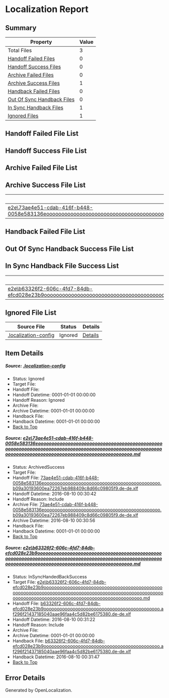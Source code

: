 # <a name='report-top'></a> Localization Report

## Summary
 Property | Value 
 -------- | ----- 
 Total Files | 3
[ Handoff Failed Files ](#handoff-failed-list)| 0
[ Handoff Success Files ](#handoff-success-list)| 0
[ Archive Failed Files ](#archive-failed-list)| 0
[ Archive Success Files ](#archive-success-list)| 1
[ Handback Failed Files ](#handback-failed-list)| 0
[ Out Of Sync Handback Files ](#outofsync-handback-success-list)| 0
[ In Sync Handback Files ](#insync-handback-success-list)| 1
[ Ignored Files ](#ignored-list)| 1

## <a name='handoff-failed-list'></a> Handoff Failed File List

## <a name='handoff-success-list'></a> Handoff Success File List

## <a name='archive-failed-list'></a> Archive Failed File List

## <a name='archive-success-list'></a> Archive Success File List
 Source File | Status | Details 
 ----------- | ------ | ------- 
 [e2e\73ae4e51-cdab-416f-b448-0058e583136eooooooooooooooooooooooooooooooooooooooooooooooooooooooooooooooooooooooooooooooooooooooooooooooooooooooooooooooooooooooooooooooooooooooooooooooooooooooo.md](https://github.com/OpenLocalizationTestOrg/oltest/blob/e433a8fedb66fbef778e4dfed09df2d0f530bcd0/e2e/73ae4e51-cdab-416f-b448-0058e583136eooooooooooooooooooooooooooooooooooooooooooooooooooooooooooooooooooooooooooooooooooooooooooooooooooooooooooooooooooooooooooooooooooooooooooooooooooooooo.md) | ArchivedSuccess | [Details](#de5eea4df90c09da156521ba9f965bc10de321fa1)

## <a name='handback-failed-list'></a> Handback Failed File List

## <a name='outofsync-handback-success-list'></a> Out Of Sync Handback Success File List

## <a name='insync-handback-success-list'></a> In Sync Handback File Success List
 Source File | Status | Details 
 ----------- | ------ | ------- 
 [e2e\b63326f2-606c-4fd7-84db-efcd028e23b9ooooooooooooooooooooooooooooooooooooooooooooooooooooooooooooooooooooooooooooooooooooooooooooooooooooooooooooooooooooooooooooooooooooooooooooooooooooooo.md](https://github.com/OpenLocalizationTestOrg/oltest/blob/8602ab97eeb9e285582114311209060b04583860/e2e/b63326f2-606c-4fd7-84db-efcd028e23b9ooooooooooooooooooooooooooooooooooooooooooooooooooooooooooooooooooooooooooooooooooooooooooooooooooooooooooooooooooooooooooooooooooooooooooooooooooooooo.md) | InSyncHandedBackSuccess | [Details](#2a6bd39634f1b443cf7beac7cc14b275b821e4cd2)

## <a name='ignored-list'></a> Ignored File List
 Source File | Status | Details 
 ----------- | ------ | ------- 
 [.localization-config](https://github.com/OpenLocalizationTestOrg/oltest/blob/8602ab97eeb9e285582114311209060b04583860/.localization-config) | Ignored | [Details](#3d4f252ac210baf56311d7e97dcc2db10974dbd20)

## Item Details
##### <a name='3d4f252ac210baf56311d7e97dcc2db10974dbd20'></a> Source: [.localization-config](https://github.com/OpenLocalizationTestOrg/oltest/blob/8602ab97eeb9e285582114311209060b04583860/.localization-config)
* Status: Ignored
* Target File: 
* Handoff File: 
* Handoff Datetime: 0001-01-01 00:00:00
* Handoff Reason: Ignored
* Archive File: 
* Archive Datetime: 0001-01-01 00:00:00
* Handback File: 
* Handback Datetime: 0001-01-01 00:00:00
* [Back to Top](#report-top)

##### <a name='de5eea4df90c09da156521ba9f965bc10de321fa1'></a> Source: [e2e\73ae4e51-cdab-416f-b448-0058e583136eooooooooooooooooooooooooooooooooooooooooooooooooooooooooooooooooooooooooooooooooooooooooooooooooooooooooooooooooooooooooooooooooooooooooooooooooooooooo.md](https://github.com/OpenLocalizationTestOrg/oltest/blob/e433a8fedb66fbef778e4dfed09df2d0f530bcd0/e2e/73ae4e51-cdab-416f-b448-0058e583136eooooooooooooooooooooooooooooooooooooooooooooooooooooooooooooooooooooooooooooooooooooooooooooooooooooooooooooooooooooooooooooooooooooooooooooooooooooooo.md)
* Status: ArchivedSuccess
* Target File: 
* Handoff File: [73ae4e51-cdab-416f-b448-0058e583136eoooooooooooooooooooooooooooooooooooooooooooo.b09a30193600ea72267eb988409c8d66c09805f9.de-de.xlf](https://github.com/OpenLocalizationTestOrg/olhandoff-e2e/blob/7074abf073ba93118e6d321fd93a22b2aafb24b8/ol-handoff/OpenLocalizationTestOrg/ol-test-dede/ci/ht/73ae4e51-cdab-416f-b448-0058e583136eoooooooooooooooooooooooooooooooooooooooooooo.b09a30193600ea72267eb988409c8d66c09805f9.de-de.xlf)
* Handoff Datetime: 2016-08-10 00:30:42
* Handoff Reason: Include
* Archive File: [73ae4e51-cdab-416f-b448-0058e583136eoooooooooooooooooooooooooooooooooooooooooooo.b09a30193600ea72267eb988409c8d66c09805f9.de-de.xlf](https://github.com/OpenLocalizationTestOrg/olhandoff-e2e/blob/9ace98ad784349024265bff39612aefd1a6a5c71/ol-archive/OpenLocalizationTestOrg/ol-test-dede/ci/ht/73ae4e51-cdab-416f-b448-0058e583136eoooooooooooooooooooooooooooooooooooooooooooo.b09a30193600ea72267eb988409c8d66c09805f9.de-de.xlf)
* Archive Datetime: 2016-08-10 00:30:56
* Handback File: 
* Handback Datetime: 0001-01-01 00:00:00
* [Back to Top](#report-top)

##### <a name='2a6bd39634f1b443cf7beac7cc14b275b821e4cd2'></a> Source: [e2e\b63326f2-606c-4fd7-84db-efcd028e23b9ooooooooooooooooooooooooooooooooooooooooooooooooooooooooooooooooooooooooooooooooooooooooooooooooooooooooooooooooooooooooooooooooooooooooooooooooooooooo.md](https://github.com/OpenLocalizationTestOrg/oltest/blob/8602ab97eeb9e285582114311209060b04583860/e2e/b63326f2-606c-4fd7-84db-efcd028e23b9ooooooooooooooooooooooooooooooooooooooooooooooooooooooooooooooooooooooooooooooooooooooooooooooooooooooooooooooooooooooooooooooooooooooooooooooooooooooo.md)
* Status: InSyncHandedBackSuccess
* Target File: [e2e\b63326f2-606c-4fd7-84db-efcd028e23b9ooooooooooooooooooooooooooooooooooooooooooooooooooooooooooooooooooooooooooooooooooooooooooooooooooooooooooooooooooooooooooooooooooooooooooooooooooooooo.md](https://github.com/OpenLocalizationTestOrg/ol-test-dede/blob/f94d15c8eb584fa908abb9804ea6e6b7c2e4a292/e2e/b63326f2-606c-4fd7-84db-efcd028e23b9ooooooooooooooooooooooooooooooooooooooooooooooooooooooooooooooooooooooooooooooooooooooooooooooooooooooooooooooooooooooooooooooooooooooooooooooooooooooo.md)
* Handoff File: [b63326f2-606c-4fd7-84db-efcd028e23b9oooooooooooooooooooooooooooooooooooooooooooo.af296f21437185040aae96faa4c5d82be6175380.de-de.xlf](https://github.com/OpenLocalizationTestOrg/olhandoff-e2e/blob/fae7f95649b488f71daa3e4b11e4c5c7c2009395/ol-handoff/OpenLocalizationTestOrg/ol-test-dede/ci/ht/b63326f2-606c-4fd7-84db-efcd028e23b9oooooooooooooooooooooooooooooooooooooooooooo.af296f21437185040aae96faa4c5d82be6175380.de-de.xlf)
* Handoff Datetime: 2016-08-10 00:31:22
* Handoff Reason: Include
* Archive File: 
* Archive Datetime: 0001-01-01 00:00:00
* Handback File: [b63326f2-606c-4fd7-84db-efcd028e23b9oooooooooooooooooooooooooooooooooooooooooooo.af296f21437185040aae96faa4c5d82be6175380.de-de.xlf](https://github.com/OpenLocalizationTestOrg/olhandback-e2e/blob/2379aaca7466f8bcb20238207d5dbc21d837bcd7/ol-handback/OpenLocalizationTestOrg/ol-test-dede/ci/ht/b63326f2-606c-4fd7-84db-efcd028e23b9oooooooooooooooooooooooooooooooooooooooooooo.af296f21437185040aae96faa4c5d82be6175380.de-de.xlf)
* Handback Datetime: 2016-08-10 00:31:47
* [Back to Top](#report-top)


## Error Details

Generated by OpenLocalization.
